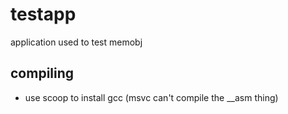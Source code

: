 # testapp

application used to test memobj

## compiling

- use scoop to install gcc (msvc can't compile the __asm thing)
